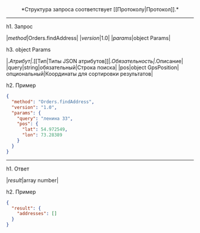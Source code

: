 <div align="center">*Структура запроса соответствует [[Протоколу|Протокол]].*</div>

----

h1. Запрос

|*method*|Orders.findAddress|
|*version*|1.0|
|*params*|object Params|

h3. object Params

|_.Атрибут|_.[[Тип|Типы JSON атрибутов]]|_.Обязательность|_.Описание|
|query|string|обязательный|Строка поиска|
|pos|object GpsPosition|опциональный|Координаты для сортировки результатов|

h2. Пример

```json
{
  "method": "Orders.findAddress",
  "version": "1.0",
  "params": {
    "query": "ленина 33",
    "pos": {
      "lat": 54.972549,
      "lon": 73.28389
    }
  }
}
```

----

h1. Ответ

|*result*|array number|

h2. Пример

```json
{
  "result": {
    "addresses": []
  }
}
```
